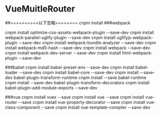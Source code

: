 # VueMuitleRouter


##==========以下忽略========
 cnpm install
###webpack

 cnpm install optimize-css-assets-webpack-plugin --save-dev
 cnpm install webpack-parallel-uglify-plugin --save-dev
 cnpm install uglifyjs-webpack-plugin --save-dev
 cnpm install webpack-bundle-analyzer --save-dev
 cnpm install webpack-md5-hash --save-dev
 cnpm install webpack --save-dev
 cnpm install webpack-dev-server --save-dev
 cnpm install html-webpack-plugin --save-dev

###babel
 cnpm install babel-preset-env --save-dev
 cnpm install babel-loader  --save-dev
 cnpm install babel-core --save-dev
 cnpm install --save-dev babel-plugin-transform-runtime
 cnpm install --save babel-runtime
 cnpm install --save-dev babel-plugin-transform-decorators
 cnpm install babel-plugin-add-module-exports  --save-dev



###vue
 cnpm install vuex --save
 cnpm install vue --save
 cnpm install vue-router --save
 cnpm install vue-property-decorator --save
 cnpm install vue-class-component --save
 cnpm install vue-template-compiler --save-dev

